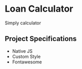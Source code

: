 # Loan Calculator

Simply calculator

## Project Specifications

- Native JS
- Custom Style
- Fontawesome
